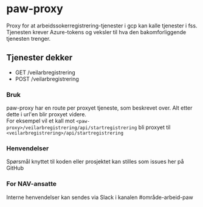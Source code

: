 # paw-proxy

Proxy for at arbeidssokerregistrering-tjenester i gcp kan kalle tjenester i fss.
Tjenesten krever Azure-tokens og veksler til hva den bakomforliggende tjenesten trenger.

## Tjenester dekker
* GET /veilarbregistrering
* POST /veilarbregistrering

### Bruk
paw-proxy har en route per proxyet tjeneste, som beskrevet over. Alt etter dette i url'en blir proxyet videre.   
For eksempel vil et kall mot
`<paw-proxy>/veilarbregistrering/api/startregistrering` bli proxyet til `<veilarbregistrering>/api/startregistrering`

### Henvendelser

Spørsmål knyttet til koden eller prosjektet kan stilles som issues her på GitHub

### For NAV-ansatte

Interne henvendelser kan sendes via Slack i kanalen #område-arbeid-paw
